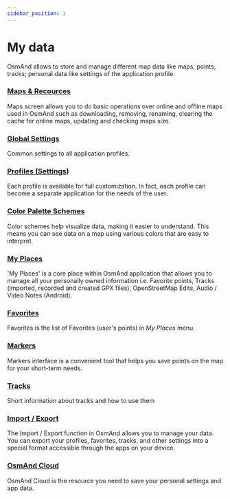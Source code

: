 ```yaml
---
sidebar_position: 1
---
```


# My data

OsmAnd allows to store and manage different map data like maps, points, tracks; personal data like settings of the application profile.

### [Maps & Recources](./maps.md)

Maps screen allows you to do basic operations over online and offline maps used in OsmAnd such as downloading, removing, renaming, clearing the cache for online maps, updating and checking maps size.

### [Global Settings](./global-settings.md)

Common settings to all application profiles.

### [Profiles (Settings)](./profiles.md)

Each profile is available for full customization. In fact, each profile can become a separate application for the needs of the user.

### [Color Palette Schemes](./color-palette-schemes.md)

Color schemes help visualize data, making it easier to understand. This means you can see data on a map using various colors that are easy to interpret.

### [My Places](./myplaces.md)

'My Places' is a core place within OsmAnd application that allows you to manage all your personally owned information i.e. Favorite points, Tracks (imported, recorded and created GPX files), OpenStreetMap Edits, Audio / Video Notes (Android).

### [Favorites](./favorites.md)

Favorites is the list of Favorites (user's points) in *My Places* menu.

### [Markers](./markers.md)

Markers interface is a convenient tool that helps you save points on the map for your short-term needs.

### [Tracks](./tracks/create-edit.md)

Short information about tracks and how to use them

### [Import / Export](./import-export.md)

The Import / Export function in OsmAnd allows you to manage your data. You can export your profiles, favorites, tracks, and other settings into a special format accessible through the apps on your device. 

### [OsmAnd Cloud](./osmand-cloud.md)

OsmAnd Cloud is the resource you need to save your personal settings and app data.
